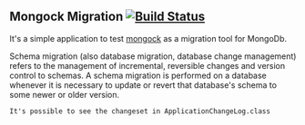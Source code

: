 ## Mongock Migration [![Build Status](https://travis-ci.org/leonardo-mendes/mongockMigration.svg?branch=master)](https://travis-ci.org/leonardo-mendes/mongockMigration)
It's a simple application to test [mongock](https://github.com/cloudyrock/mongock) as a migration tool for MongoDb.

Schema migration (also database migration, database change management) refers to the management of incremental, reversible changes and version control to schemas. A schema migration is performed on a database whenever it is necessary to update or revert that database's schema to some newer or older version.

````
It's possible to see the changeset in ApplicationChangeLog.class
````
